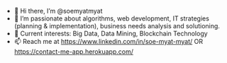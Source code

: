 - 👋 Hi there, I’m @soemyatmyat
- 👀 I’m passionate about algorithms, web development, IT strategies (planning & implementation), business needs analysis and solutioning.
- 💞️ Current interests: Big Data, Data Mining, Blockchain Technology
- 📫 Reach me at https://www.linkedin.com/in/soe-myat-myat/ OR https://contact-me-app.herokuapp.com/
<!---
soemyatmyat/soemyatmyat is a ✨ special ✨ repository because its `README.md` (this file) appears on your GitHub profile.
You can click the Preview link to take a look at your changes.
--->
